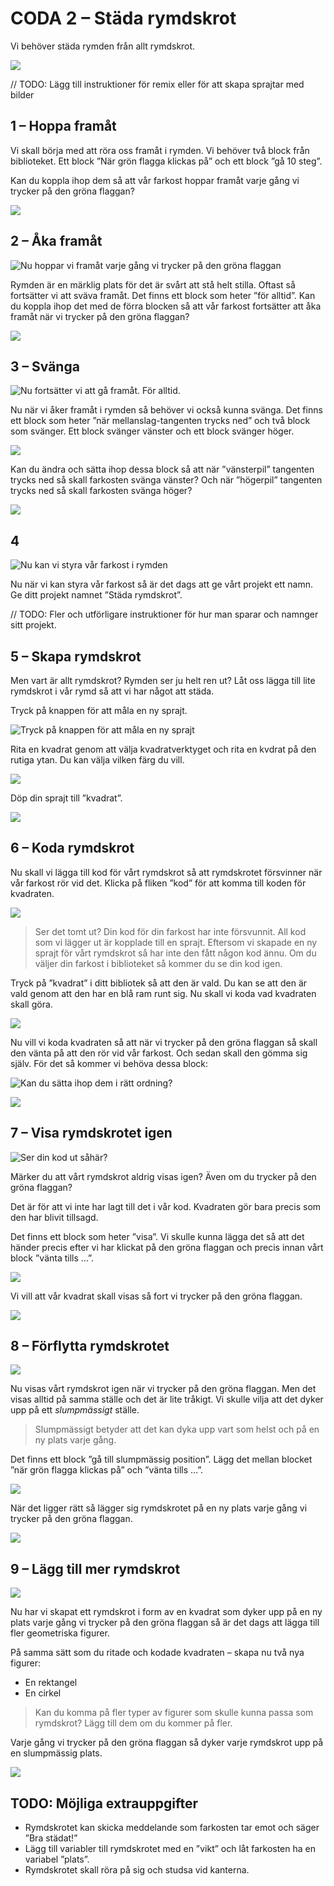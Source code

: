 # CODA 2 – Städa rymdskrot

Vi behöver städa rymden från allt rymdskrot.

![](./0_1.gif)

// TODO: Lägg till instruktioner för remix eller för att skapa sprajtar med bilder

##  1 – Hoppa framåt

Vi skall börja med att röra oss framåt i rymden. Vi behöver två block från biblioteket. Ett block ”När grön flagga klickas på” och ett block ”gå 10 steg”.

Kan du koppla ihop dem så att vår farkost hoppar framåt varje gång vi trycker på den gröna flaggan?

![](./1_1.gif)

## 2 – Åka framåt

![Nu hoppar vi framåt varje gång vi trycker på den gröna flaggan](./1_1.png)

Rymden är en märklig plats för det är svårt att stå helt stilla. Oftast så fortsätter vi att sväva framåt. Det finns ett block som heter ”för alltid”. Kan du koppla ihop det med de förra blocken så att vår farkost fortsätter att åka framåt när vi trycker på den gröna flaggan?

![](./2_1.gif)

## 3 – Svänga

![Nu fortsätter vi att gå framåt. För alltid.](./3_1.png)

Nu när vi åker framåt i rymden så behöver vi också kunna svänga. Det finns ett block som heter ”när mellanslag-tangenten trycks ned” och två block som svänger. Ett block svänger vänster och ett block svänger höger.

![](./3_2.png)

Kan du ändra och sätta ihop dessa block så att när ”vänsterpil” tangenten trycks ned så skall farkosten svänga vänster? Och när ”högerpil” tangenten trycks ned så skall farkosten svänga höger?

![](./3_1.gif)

## 4

![Nu kan vi styra vår farkost i rymden](./4_1.png)

Nu när vi kan styra vår farkost så är det dags att ge vårt projekt ett namn. Ge ditt projekt namnet ”Städa rymdskrot”.

// TODO: Fler och utförligare instruktioner för hur man sparar och namnger sitt projekt.

## 5 – Skapa rymdskrot

Men vart är allt rymdskrot? Rymden ser ju helt ren ut? Låt oss lägga till lite rymdskrot i vår rymd så att vi har något att städa.

Tryck på knappen för att måla en ny sprajt.

![Tryck på knappen för att måla en ny sprajt](./5_1.png)

Rita en kvadrat genom att välja kvadratverktyget och rita en kvdrat på den rutiga ytan. Du kan välja vilken färg du vill.

![](./5_2.png)

Döp din sprajt till ”kvadrat”.

![](./5_3.png)

## 6 – Koda rymdskrot

Nu skall vi lägga till kod för vårt rymdskrot så att rymdskrotet försvinner när vår farkost rör vid det. Klicka på fliken ”kod” för att komma till koden för kvadraten.

![](./6_1.png)

> Ser det tomt ut? Din kod för din farkost har inte försvunnit. All kod som vi lägger ut är kopplade till en sprajt. Eftersom vi skapade en ny sprajt för vårt rymdskrot så har inte den fått någon kod ännu. Om du väljer din farkost i biblioteket så kommer du se din kod igen.

Tryck på ”kvadrat” i ditt bibliotek så att den är vald. Du kan se att den är vald genom att den har en blå ram runt sig. Nu skall vi koda vad kvadraten skall göra.

![](./5_3.png)

Nu vill vi koda kvadraten så att när vi trycker på den gröna flaggan så skall den vänta på att den rör vid vår farkost. Och sedan skall den gömma sig själv. För det så kommer vi behöva dessa block:

![Kan du sätta ihop dem i rätt ordning?](./6_2.png)

![](./6_3.gif)

## 7 – Visa rymdskrotet igen

![Ser din kod ut såhär?](./7_1.png)

Märker du att vårt rymdskrot aldrig visas igen? Även om du trycker på den gröna flaggan?

Det är för att vi inte har lagt till det i vår kod. Kvadraten gör bara precis som den har blivit tillsagd.

Det finns ett block som heter ”visa”. Vi skulle kunna lägga det så att det händer precis efter vi har klickat på den gröna flaggan och precis innan vårt block ”vänta tills …”.

![](./7_2.png)

Vi vill att vår kvadrat skall visas så fort vi trycker på den gröna flaggan.

![](./7_3.gif)


## 8 – Förflytta rymdskrotet

![](./8_1.png)

Nu visas vårt rymdskrot igen när vi trycker på den gröna flaggan. Men det visas alltid på samma ställe och det är lite tråkigt. Vi skulle vilja att det dyker upp på ett *slumpmässigt* ställe.

> Slumpmässigt betyder att det kan dyka upp vart som helst och på en ny plats varje gång.

Det finns ett block ”gå till slumpmässig position”. Lägg det mellan blocket ”när grön flagga klickas på” och ”vänta tills …”.

![](./8_2.png)

När det ligger rätt så lägger sig rymdskrotet på en ny plats varje gång vi trycker på den gröna flaggan.

![](./8_3.gif)

## 9 – Lägg till mer rymdskrot

![](./9_1.png)

Nu har vi skapat ett rymdskrot i form av en kvadrat som dyker upp på en ny plats varje gång vi trycker på den gröna flaggan så är det dags att lägga till fler geometriska figurer.

På samma sätt som du ritade och kodade kvadraten – skapa nu två nya figurer:

- En rektangel
- En cirkel

> Kan du komma på fler typer av figurer som skulle kunna passa som rymdskrot? Lägg till dem om du kommer på fler.

Varje gång vi trycker på den gröna flaggan så dyker varje rymdskrot upp på en slumpmässig plats.

![](./9_2.gif)


## TODO: Möjliga extrauppgifter

- Rymdskrotet kan skicka meddelande som farkosten tar emot och säger ”Bra städat!”
- Lägg till variabler till rymdskrotet med en ”vikt” och låt farkosten ha en variabel ”plats”.
- Rymdskrotet skall röra på sig och studsa vid kanterna.


